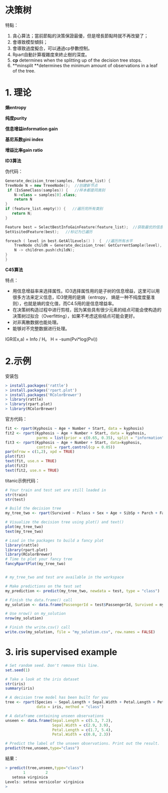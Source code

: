 # 决策树

特點：

1. 貪心算法；當前節點的決策保證最優，但是增長節點時就不再改變了；
2. 會導致模型傾斜；
3. 會導致過度擬合，可以通過cp參數控制。
4. Rpart自動計算複雜度來終止樹的深度。
5. **cp** determines when the splitting up of the decision tree stops.
6. **minsplit **determines the minimum amount of observations in a leaf of the tree.


# 1. 理论

**熵entropy**


**纯度purity**


**信息增益information gain**


**基尼系数gini index**

**增益比率gain ratio**

**ID3算法**

伪代码：

```cpp
Generate_decision_tree(samples, feature_list) {
TreeNode N = new TreeeNode();  //创建新节点
 if (IsSameClass(samples)) {   //样本都是同类别
    N->class = samples[0].class;
    return N
}
if (feature_list.empty()) {   //遍历完所有类别
   return N;
}

Feature best = SelectBestInfoGainFeature(feature_list);  //获取最优的信息增益的那个特征
SetVisitedFeature(best);   //标记为已遍历

foreach ( level in best.GetAllLevels() )  {  //遍历所有水平
    TreeNode childN = Generate_decision_tree( GetCurrentSample(level), feature_list );
    N -> children.push(childN);
}
}

```

**C45算法**

特点：
- 用信息增益率来选择属性。ID3选择属性用的是子树的信息增益，这里可以用很多方法来定义信息，ID3使用的是熵（entropy， 熵是一种不纯度度量准则），也就是熵的变化值，而C4.5用的是信息增益率。
- 在决策树构造过程中进行剪枝，因为某些具有很少元素的结点可能会使构造的决策树过拟合（Overfitting），如果不考虑这些结点可能会更好。
- 对非离散数据也能处理。
- 能够对不完整数据进行处理。

IGR(Ex,a) = Info / H。
H = -sum(Pvi*log(Pvi))


# 2.示例

安装包
```r
> install.packages('rattle')
> install.packages('rpart.plot')
> install.packages('RColorBrewer')
> library(rattle)
> library(rpart.plot)
> library(RColorBrewer)
```

官方代码：
```r
fit <- rpart(Kyphosis ~ Age + Number + Start, data = kyphosis)
fit2 <- rpart(Kyphosis ~ Age + Number + Start, data = kyphosis,
              parms = list(prior = c(0.65, 0.35), split = "information"))
fit3 <- rpart(Kyphosis ~ Age + Number + Start, data=kyphosis,
              control = rpart.control(cp = 0.05))
par(mfrow = c(1,2), xpd = TRUE)
plot(fit)
text(fit, use.n = TRUE)
plot(fit2)
text(fit2, use.n = TRUE)
```

titanic示例代码：
```r
# Your train and test set are still loaded in
str(train)
str(test)

# Build the decision tree
my_tree_two <- rpart(Survived ~ Pclass + Sex + Age + SibSp + Parch + Fare + Embarked, data = train, method = "class")

# Visualize the decision tree using plot() and text()
plot(my_tree_two)
text(my_tree_two)

# Load in the packages to build a fancy plot
library(rattle)
library(rpart.plot)
library(RColorBrewer)
# Time to plot your fancy tree
fancyRpartPlot(my_tree_two)


# my_tree_two and test are available in the workspace

# Make predictions on the test set
my_prediction <- predict(my_tree_two, newdata = test, type = "class")

# Finish the data.frame() call
my_solution <- data.frame(PassengerId = test$PassengerId, Survived = my_prediction)

# Use nrow() on my_solution
nrow(my_solution)

# Finish the write.csv() call
write.csv(my_solution, file = "my_solution.csv", row.names = FALSE)

```

# 3. iris supervised example

```r
# Set random seed. Don't remove this line.
set.seed(1)

# Take a look at the iris dataset
str(iris)
summary(iris)

# A decision tree model has been built for you
tree <- rpart(Species ~ Sepal.Length + Sepal.Width + Petal.Length + Petal.Width,
              data = iris, method = "class")

# A dataframe containing unseen observations
unseen <- data.frame(Sepal.Length = c(5.3, 7.2),
                     Sepal.Width = c(2.9, 3.9),
                     Petal.Length = c(1.7, 5.4),
                     Petal.Width = c(0.8, 2.3))

# Predict the label of the unseen observations. Print out the result.
predict(tree,unseen,type="class")
```

結果：
```r
> predict(tree,unseen,type="class")
        1         2 
   setosa virginica 
Levels: setosa versicolor virginica
> 
```